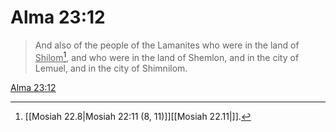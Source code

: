 # Alma 23:12

> And also of the people of the Lamanites who were in the land of <u>Shilom</u>[^a], and who were in the land of Shemlon, and in the city of Lemuel, and in the city of Shimnilom.

[Alma 23:12](https://www.churchofjesuschrist.org/study/scriptures/bofm/alma/23?lang=eng&id=p12#p12)


[^a]: [[Mosiah 22.8|Mosiah 22:11 (8, 11)]][[Mosiah 22.11|]].  
